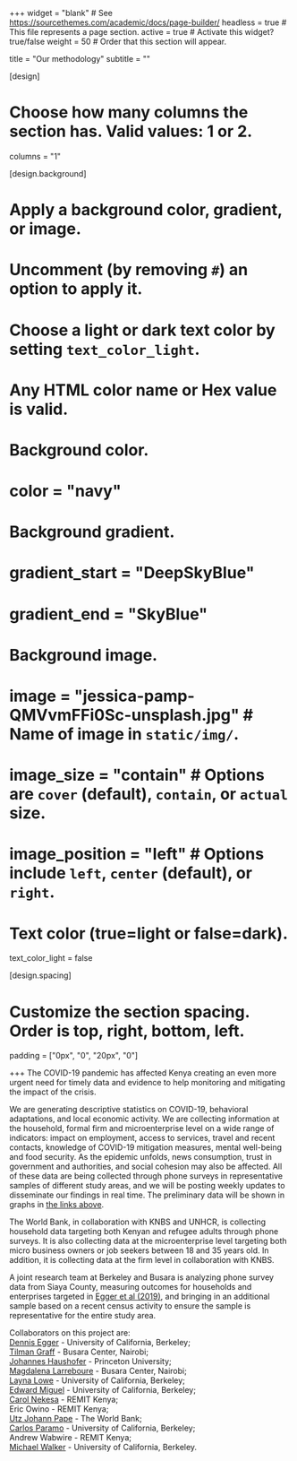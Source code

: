 +++
widget = "blank"  # See https://sourcethemes.com/academic/docs/page-builder/
headless = true  # This file represents a page section.
active = true  # Activate this widget? true/false
weight = 50  # Order that this section will appear.

title = "Our methodology"
subtitle = ""
  
[design]
  # Choose how many columns the section has. Valid values: 1 or 2.
  columns = "1"

[design.background]
  # Apply a background color, gradient, or image.
  #   Uncomment (by removing `#`) an option to apply it.
  #   Choose a light or dark text color by setting `text_color_light`.
  #   Any HTML color name or Hex value is valid.

  # Background color.
  # color = "navy"
  
  # Background gradient.
  # gradient_start = "DeepSkyBlue"
  # gradient_end = "SkyBlue"
  
  # Background image.
 # image = "jessica-pamp-QMVvmFFi0Sc-unsplash.jpg"  # Name of image in `static/img/`.
 # image_size = "contain"  #  Options are `cover` (default), `contain`, or `actual` size.
 # image_position = "left"  # Options include `left`, `center` (default), or `right`.

  # Text color (true=light or false=dark).
  text_color_light = false

[design.spacing]
  # Customize the section spacing. Order is top, right, bottom, left.
  padding = ["0px", "0", "20px", "0"]

+++
The COVID-19 pandemic has affected Kenya creating an even more urgent need for timely data and evidence to help monitoring and mitigating the impact of the crisis.   

We are generating descriptive statistics on COVID-19, behavioral adaptations, and local economic activity. We are collecting information at the household, formal firm and microenterprise level on a wide range of indicators: impact on employment, access to services, travel and recent contacts, knowledge of COVID-19 mitigation measures, mental well-being and food security. As the epidemic unfolds, news consumption, trust in government and authorities, and social cohesion may also be affected. All of these data are being collected through phone surveys in representative samples of different study areas, and we will be posting weekly updates to disseminate our findings in real time. The preliminary data will be shown in graphs in [the links above](#weeklystats).

The World Bank, in collaboration with KNBS and UNHCR, is collecting household data targeting both Kenyan and refugee adults through phone surveys. It is also collecting data at the microenterprise level targeting both micro business owners or job seekers between 18 and 35 years old. In addition, it is collecting data at the firm level in collaboration with KNBS.

A joint research team at Berkeley and Busara is analyzing phone survey data from Siaya County, measuring outcomes for households and enterprises targeted in [Egger et al (2019)](http://emiguel.econ.berkeley.edu/research/general-equilibrium-effects-of-cash-transfers-experimental-evidence-from-kenya), and bringing in an additional sample based on a recent census activity to ensure the sample is representative for the entire study area.


Collaborators on this project are:   
[Dennis Egger](https://www.dennisegger.net) - University of California, Berkeley;   
[Tilman Graff](https://tilmangraff.github.io/) - Busara Center, Nairobi;  
[Johannes Haushofer](https://www.princeton.edu/haushofer/) - Princeton University;   
[Magdalena Larreboure](https://mlarreboure.com/) - Busara Center, Nairobi;   
[Layna Lowe](https://cega.berkeley.edu/user-type/staff/#layna-lowe) - University of California, Berkeley;   
[Edward Miguel](http://emiguel.econ.berkeley.edu/) - University of California, Berkeley;  
[Carol Nekesa](https://www.linkedin.com/in/carolyne-nekesa-khagondi-99b42466) - REMIT Kenya;  
Eric Owino - REMIT Kenya;  
[Utz Johann Pape](https://blogs.worldbank.org/team/utz-pape) - The World Bank;   
[Carlos Paramo](https://www.linkedin.com/in/carlosparamob) - University of California, Berkeley;   
Andrew Wabwire - REMIT Kenya;  
[Michael Walker](http://www.michaelwwalker.me/) - University of California, Berkeley.
